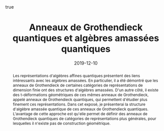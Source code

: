 ﻿---
title: Anneaux de Grothendieck quantiques et algèbres amassées quantiques
event: Séminaire d'algèbre et de géométrie
event_url: https://www.lmno.cnrs.fr/node/386

location: Université de Caen Normandie
address:
#  street: 450 Serra Mall
  city: Caen
#  region: CA
#  postcode: '94305'
  country: France

#summary: An example talk using Academic's Markdown slides feature.
abstract: "Les représentations d'algèbres affines quantiques présentent des liens intéressants avec les algèbres amassées. En particulier, il a été démontré que les anneaux de Grothendieck de certaines catégories de  représentations de dimension finie ont des structures d'algèbres amassées. D'un autre côté, il existe des t-déformations géométriques de ces mêmes anneaux de Grothendieck, appelé anneaux de Grothendieck quantiques, qui permettent d'étudier plus finement ces représentations. Dans cet exposé, je présenterai la structure d'algèbre amassée quantique de ces anneaux de Grothendieck quantiques. L'avantage de cette approche est qu'elle permet de définir des anneaux de Grothendieck quantiques de catégories de représentations plus générales, pour lesquelles il n'existe pas de construction géométrique."

# Talk start and end times.
#   End time can optionally be hidden by prefixing the line with `#`.
date: "2019-12-10"
#date_end: "2030-06-01T15:00:00Z"
all_day: true

# Schedule page publish date (NOT talk date).
publishDate: "2019-12-04"

authors: []
tags: []

# Is this a featured talk? (true/false)
featured: false

image:
  caption: 'Image credit: [**Unsplash**](https://unsplash.com/photos/bzdhc5b3Bxs)'
  focal_point: Right

links:
# - icon: twitter
#  icon_pack: fab
#  name: Follow
#  url: https://twitter.com/georgecushen
url_code: ""
url_pdf: ""
url_slides: ""
url_video: ""

# Markdown Slides (optional).
#   Associate this talk with Markdown slides.
#   Simply enter your slide deck's filename without extension.
#   E.g. `slides = "example-slides"` references `content/slides/example-slides.md`.
#   Otherwise, set `slides = ""`.
slides :

# Projects (optional).
#   Associate this post with one or more of your projects.
#   Simply enter your project's folder or file name without extension.
#   E.g. `projects = ["internal-project"]` references `content/project/deep-learning/index.md`.
#   Otherwise, set `projects = []`.
projects :

# Enable math on this page?
math: true
---

